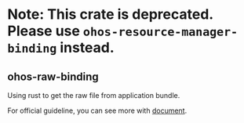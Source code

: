 # Note: This crate is deprecated. Please use `ohos-resource-manager-binding` instead.

## ohos-raw-binding

Using rust to get the raw file from application bundle.

For official guideline, you can see more with [document](https://developer.huawei.com/consumer/cn/doc/harmonyos-guides/rawfile-guidelines).


